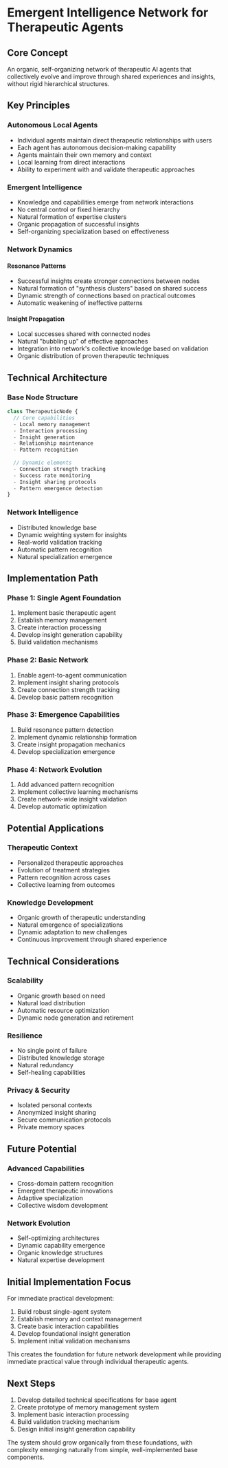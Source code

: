 # Emergent Intelligence Network for Therapeutic Agents

## Core Concept
An organic, self-organizing network of therapeutic AI agents that collectively evolve and improve through shared experiences and insights, without rigid hierarchical structures.

## Key Principles

### Autonomous Local Agents
- Individual agents maintain direct therapeutic relationships with users
- Each agent has autonomous decision-making capability
- Agents maintain their own memory and context
- Local learning from direct interactions
- Ability to experiment with and validate therapeutic approaches

### Emergent Intelligence
- Knowledge and capabilities emerge from network interactions
- No central control or fixed hierarchy
- Natural formation of expertise clusters
- Organic propagation of successful insights
- Self-organizing specialization based on effectiveness

### Network Dynamics

#### Resonance Patterns
- Successful insights create stronger connections between nodes
- Natural formation of "synthesis clusters" based on shared success
- Dynamic strength of connections based on practical outcomes
- Automatic weakening of ineffective patterns

#### Insight Propagation
- Local successes shared with connected nodes
- Natural "bubbling up" of effective approaches
- Integration into network's collective knowledge based on validation
- Organic distribution of proven therapeutic techniques

## Technical Architecture

### Base Node Structure
```javascript
class TherapeuticNode {
  // Core capabilities
  - Local memory management
  - Interaction processing
  - Insight generation
  - Relationship maintenance
  - Pattern recognition
  
  // Dynamic elements
  - Connection strength tracking
  - Success rate monitoring
  - Insight sharing protocols
  - Pattern emergence detection
}
```

### Network Intelligence
- Distributed knowledge base
- Dynamic weighting system for insights
- Real-world validation tracking
- Automatic pattern recognition
- Natural specialization emergence

## Implementation Path

### Phase 1: Single Agent Foundation
1. Implement basic therapeutic agent
2. Establish memory management
3. Create interaction processing
4. Develop insight generation capability
5. Build validation mechanisms

### Phase 2: Basic Network
1. Enable agent-to-agent communication
2. Implement insight sharing protocols
3. Create connection strength tracking
4. Develop basic pattern recognition

### Phase 3: Emergence Capabilities
1. Build resonance pattern detection
2. Implement dynamic relationship formation
3. Create insight propagation mechanics
4. Develop specialization emergence

### Phase 4: Network Evolution
1. Add advanced pattern recognition
2. Implement collective learning mechanisms
3. Create network-wide insight validation
4. Develop automatic optimization

## Potential Applications

### Therapeutic Context
- Personalized therapeutic approaches
- Evolution of treatment strategies
- Pattern recognition across cases
- Collective learning from outcomes

### Knowledge Development
- Organic growth of therapeutic understanding
- Natural emergence of specializations
- Dynamic adaptation to new challenges
- Continuous improvement through shared experience

## Technical Considerations

### Scalability
- Organic growth based on need
- Natural load distribution
- Automatic resource optimization
- Dynamic node generation and retirement

### Resilience
- No single point of failure
- Distributed knowledge storage
- Natural redundancy
- Self-healing capabilities

### Privacy & Security
- Isolated personal contexts
- Anonymized insight sharing
- Secure communication protocols
- Private memory spaces

## Future Potential

### Advanced Capabilities
- Cross-domain pattern recognition
- Emergent therapeutic innovations
- Adaptive specialization
- Collective wisdom development

### Network Evolution
- Self-optimizing architectures
- Dynamic capability emergence
- Organic knowledge structures
- Natural expertise development

## Initial Implementation Focus

For immediate practical development:
1. Build robust single-agent system
2. Establish memory and context management
3. Create basic interaction capabilities
4. Develop foundational insight generation
5. Implement initial validation mechanisms

This creates the foundation for future network development while providing immediate practical value through individual therapeutic agents.

## Next Steps

1. Develop detailed technical specifications for base agent
2. Create prototype of memory management system
3. Implement basic interaction processing
4. Build validation tracking mechanism
5. Design initial insight generation capability

The system should grow organically from these foundations, with complexity emerging naturally from simple, well-implemented base components.